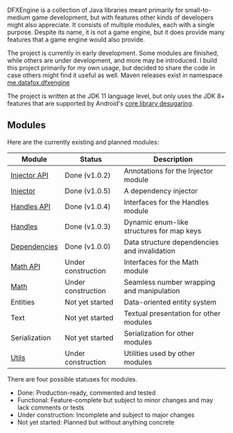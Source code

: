 DFXEngine is a collection of Java libraries meant primarily for small-to-medium game 
development, but with features other kinds of developers might also appreciate. It
consists of multiple modules, each with a single purpose. Despite its name, it is not
a game engine, but it does provide many features that a game engine would also provide.

The project is currently in early development. Some modules are finished, while others
are under development, and more may be introduced. I build this project primarily for 
my own usage, but decided to share the code in case others might find it useful as well.
Maven releases exist in namespace 
[me.datafox.dfxengine](https://central.sonatype.com/namespace/me.datafox.dfxengine)

The project is written at the JDK 11 language level, but only uses the JDK 8+ features
that are supported by Android's 
[core library desugaring](https://developer.android.com/studio/write/java8-support).

## Modules

Here are the currently existing and planned modules:

| Module                       | Status             | Description                                  |
|------------------------------|--------------------|----------------------------------------------|
| [Injector API](injector-api) | Done (v1.0.2)      | Annotations for the Injector module          |
| [Injector](injector)         | Done (v1.0.5)      | A dependency injector                        |
| [Handles API](handles-api)   | Done (v1.0.4)      | Interfaces for the Handles module            |
| [Handles](handles)           | Done (v1.0.3)      | Dynamic enum-like structures for map keys    |
| [Dependencies](dependencies) | Done (v1.0.0)      | Data structure dependencies and invalidation |
| [Math API](math-api)         | Under construction | Interfaces for the Math module               |
| [Math](math)                 | Under construction | Seamless number wrapping and manipulation    |
| Entities                     | Not yet started    | Data-oriented entity system                  |
| Text                         | Not yet started    | Textual presentation for other modules       |
| Serialization                | Not yet started    | Serialization for other modules              |
| [Utils](utils)               | Under construction | Utilities used by other modules              |

There are four possible statuses for modules.

 - Done: Production-ready, commented and tested
 - Functional: Feature-complete but subject to minor changes and may lack comments or 
tests
 - Under construction: Incomplete and subject to major changes
 - Not yet started: Planned but without anything concrete

